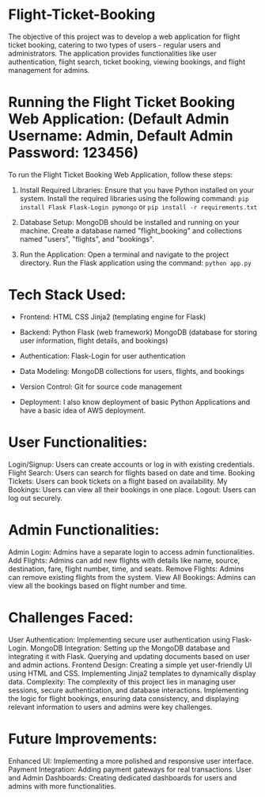 # Flight-Ticket-Booking
The objective of this project was to develop a web application for flight ticket booking, catering to two types of users - regular users and administrators. The application provides functionalities like user authentication, flight search, ticket booking, viewing bookings, and flight management for admins.

# Running the Flight Ticket Booking Web Application: (Default Admin Username: Admin, Default Admin Password: 123456)
To run the Flight Ticket Booking Web Application, follow these steps:
1. Install Required Libraries:
Ensure that you have Python installed on your system. Install the required libraries using the following command:
``pip install Flask Flask-Login pymongo`` or  ``pip install -r requirements.txt``

2. Database Setup:
MongoDB should be installed and running on your machine.
Create a database named "flight_booking" and collections named "users", "flights", and "bookings".

3. Run the Application:
Open a terminal and navigate to the project directory.
Run the Flask application using the command:
``python app.py``

# Tech Stack Used:
- Frontend:
HTML
CSS
Jinja2 (templating engine for Flask)

- Backend:
Python
Flask (web framework)
MongoDB (database for storing user information, flight details, and bookings)

- Authentication: Flask-Login for user authentication

- Data Modeling: MongoDB collections for users, flights, and bookings

- Version Control: Git for source code management

- Deployment: I also know deployment of basic Python Applications and have a basic idea of AWS deployment.

# User Functionalities:
Login/Signup: Users can create accounts or log in with existing credentials.
Flight Search: Users can search for flights based on date and time.
Booking Tickets: Users can book tickets on a flight based on availability.
My Bookings: Users can view all their bookings in one place.
Logout: Users can log out securely.

# Admin Functionalities:
Admin Login: Admins have a separate login to access admin functionalities.
Add Flights: Admins can add new flights with details like name, source, destination, fare, flight number, time, and seats.
Remove Flights: Admins can remove existing flights from the system.
View All Bookings: Admins can view all the bookings based on flight number and time.

# Challenges Faced:

User Authentication: Implementing secure user authentication using Flask-Login.
MongoDB Integration: Setting up the MongoDB database and integrating it with Flask.
Querying and updating documents based on user and admin actions.
Frontend Design: Creating a simple yet user-friendly UI using HTML and CSS.
Implementing Jinja2 templates to dynamically display data.
Complexity: The complexity of this project lies in managing user sessions, secure authentication, and database interactions. Implementing the logic for flight bookings, ensuring data consistency, and displaying relevant information to users and admins were key challenges.


# Future Improvements:

Enhanced UI: Implementing a more polished and responsive user interface.
Payment Integration: Adding payment gateways for real transactions.
User and Admin Dashboards: Creating dedicated dashboards for users and admins with more functionalities.
